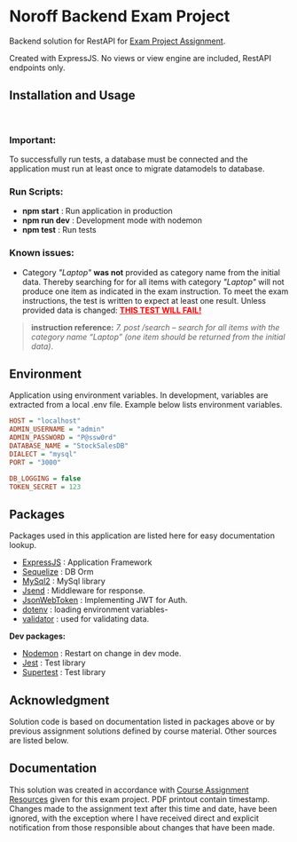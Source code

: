 # Noroff Backend Exam Project

Backend solution for RestAPI for [Exam Project Assignment](./documentation/EP_CA.pdf).

Created with ExpressJS. No views or view engine are included, RestAPI endpoints only.

## Installation and Usage

<br/>

### __Important:__

To successfully run tests, a database must be connected and the application must run at least once to migrate datamodels to database.

### __Run Scripts__:
- __npm start__ : Run application in production
- __npm run dev__ : Development mode with nodemon
- __npm test__ : Run tests

### **Known issues**:

- Category _"Laptop"_ **was not** provided as category name from the initial data. Thereby searching for for all items with category _"Laptop"_ will not produce one item as indicated in the exam instruction. To meet the exam instructions, the test is written to expect at least one result. Unless provided data is changed: <span style="color: red"><b><u> THIS TEST WILL FAIL! </u></b></SPAN>

> **instruction reference:** _7. post /search – search for all items with the category name “Laptop” (one item should be returned from the initial data)_.

## Environment
Application using environment variables. In development, variables are extracted from a local .env file. Example below lists environment variables.

```ini
HOST = "localhost"
ADMIN_USERNAME = "admin"
ADMIN_PASSWORD = "P@ssw0rd"
DATABASE_NAME = "StockSalesDB"
DIALECT = "mysql"
PORT = "3000"

DB_LOGGING = false
TOKEN_SECRET = 123
```

## Packages

Packages used in this application are listed here for easy documentation lookup.

- [ExpressJS](https://expressjs.com/) : Application Framework
- [Sequelize](https://sequelize.org/) : DB Orm
- [MySql2](https://www.npmjs.com/package/mysql2) : MySql library
- [Jsend](https://www.npmjs.com/package/jsend) : Middleware for response.
- [JsonWebToken](https://github.com/auth0/node-jsonwebtoken) : Implementing JWT for Auth.
- [dotenv](https://www.npmjs.com/package/dotenv) : loading environment variables-
- [validator](https://www.npmjs.com/package/validator) : used for validating data.

__Dev packages:__

- [Nodemon](https://github.com/remy/nodemon) : Restart on change in dev mode.
- [Jest](https://jestjs.io/) : Test library
- [Supertest](https://github.com/ladjs/supertest) : Test library

## Acknowledgment

Solution code is based on documentation listed in packages above or by previous assignment solutions defined by course material. Other sources are listed below.

## Documentation

This solution was created in accordance with [Course Assignment Resources](./documentation/EP_CA.pdf) given for this exam project. 
PDF printout contain timestamp. Changes made to the assignment text after this time and date, have been ignored,
with the exception where I have received direct and explicit notification from those responsible about changes that have been made.